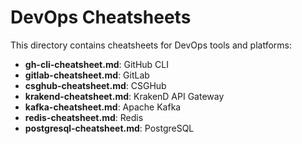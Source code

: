 # DevOps Cheatsheets

This directory contains cheatsheets for DevOps tools and platforms:

- **gh-cli-cheatsheet.md**: GitHub CLI
- **gitlab-cheatsheet.md**: GitLab
- **csghub-cheatsheet.md**: CSGHub
- **krakend-cheatsheet.md**: KrakenD API Gateway
- **kafka-cheatsheet.md**: Apache Kafka
- **redis-cheatsheet.md**: Redis
- **postgresql-cheatsheet.md**: PostgreSQL
